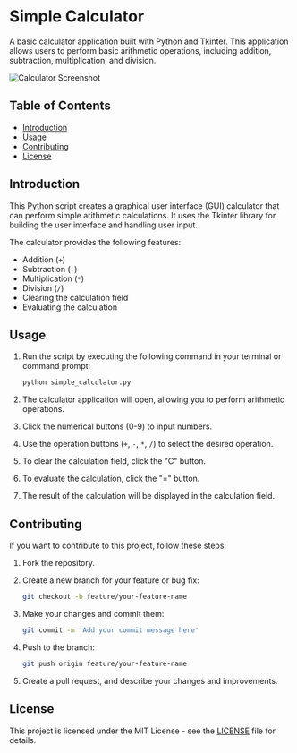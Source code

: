 # Simple Calculator

A basic calculator application built with Python and Tkinter. This application allows users to perform basic arithmetic operations, including addition, subtraction, multiplication, and division.

![Calculator Screenshot](calculator_screenshot.png)

## Table of Contents

- [Introduction](#introduction)
- [Usage](#usage)
- [Contributing](#contributing)
- [License](#license)

## Introduction

This Python script creates a graphical user interface (GUI) calculator that can perform simple arithmetic calculations. It uses the Tkinter library for building the user interface and handling user input.

The calculator provides the following features:
- Addition (`+`)
- Subtraction (`-`)
- Multiplication (`*`)
- Division (`/`)
- Clearing the calculation field
- Evaluating the calculation

## Usage

1. Run the script by executing the following command in your terminal or command prompt:

   ```bash
   python simple_calculator.py
   ```

2. The calculator application will open, allowing you to perform arithmetic operations.

3. Click the numerical buttons (0-9) to input numbers.

4. Use the operation buttons (`+`, `-`, `*`, `/`) to select the desired operation.

5. To clear the calculation field, click the "C" button.

6. To evaluate the calculation, click the "=" button.

7. The result of the calculation will be displayed in the calculation field.

## Contributing

If you want to contribute to this project, follow these steps:

1. Fork the repository.

2. Create a new branch for your feature or bug fix:

   ```bash
   git checkout -b feature/your-feature-name
   ```

3. Make your changes and commit them:

   ```bash
   git commit -m 'Add your commit message here'
   ```

4. Push to the branch:

   ```bash
   git push origin feature/your-feature-name
   ```

5. Create a pull request, and describe your changes and improvements.

## License

This project is licensed under the MIT License - see the [LICENSE](LICENSE) file for details.

